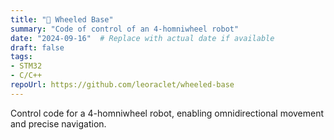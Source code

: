```yaml
---
title: "🛞 Wheeled Base"
summary: "Code of control of an 4-homniwheel robot"
date: "2024-09-16"  # Replace with actual date if available
draft: false
tags:
- STM32
- C/C++
repoUrl: https://github.com/leoraclet/wheeled-base
---
```

Control code for a 4-homniwheel robot, enabling omnidirectional movement and precise navigation.
